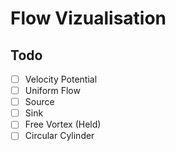 # Flow Vizualisation
## Todo
- [ ] Velocity Potential
- [ ] Uniform Flow
- [ ] Source
- [ ] Sink
- [ ] Free Vortex (Held)
- [ ] Circular Cylinder